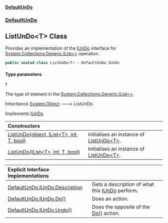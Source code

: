 #### [DefaultUnDo](../../index.md 'index')
### [DefaultUnDo](../../index.md#DefaultUnDo 'DefaultUnDo')

## ListUnDo\<T\> Class

Provides an implementation of the [IUnDo](../IUnDo/index.md 'DefaultUnDo\.IUnDo') interface for [System\.Collections\.Generic\.IList&lt;&gt;](https://docs.microsoft.com/en-us/dotnet/api/System.Collections.Generic.IList-1 'System\.Collections\.Generic\.IList\`1') operation\.

```csharp
public sealed class ListUnDo<T> : DefaultUnDo.IUnDo
```
#### Type parameters

<a name='DefaultUnDo.ListUnDo_T_.T'></a>

`T`

The type of element in the [System\.Collections\.Generic\.IList&lt;&gt;](https://docs.microsoft.com/en-us/dotnet/api/System.Collections.Generic.IList-1 'System\.Collections\.Generic\.IList\`1')\.

Inheritance [System\.Object](https://docs.microsoft.com/en-us/dotnet/api/System.Object 'System\.Object') &#129106; ListUnDo<T>

Implements [IUnDo](../IUnDo/index.md 'DefaultUnDo\.IUnDo')

| Constructors | |
| :--- | :--- |
| [ListUnDo\(object, IList&lt;T&gt;, int, T, bool\)](ListUnDo_T_.md#DefaultUnDo.ListUnDo_T_.ListUnDo(object,System.Collections.Generic.IList_T_,int,T,bool) 'DefaultUnDo\.ListUnDo\<T\>\.ListUnDo\(object, System\.Collections\.Generic\.IList\<T\>, int, T, bool\)') | Initialises an instance of [ListUnDo&lt;T&gt;](index.md 'DefaultUnDo\.ListUnDo\<T\>')\. |
| [ListUnDo\(IList&lt;T&gt;, int, T, bool\)](ListUnDo_T_.md#DefaultUnDo.ListUnDo_T_.ListUnDo(System.Collections.Generic.IList_T_,int,T,bool) 'DefaultUnDo\.ListUnDo\<T\>\.ListUnDo\(System\.Collections\.Generic\.IList\<T\>, int, T, bool\)') | Initialises an instance of [ListUnDo&lt;T&gt;](index.md 'DefaultUnDo\.ListUnDo\<T\>')\. |

| Explicit Interface Implementations | |
| :--- | :--- |
| [DefaultUnDo\.IUnDo\.Description](DefaultUnDo.IUnDo.Description.md 'DefaultUnDo\.ListUnDo\<T\>\.DefaultUnDo\.IUnDo\.Description') | Gets a description of what this [IUnDo](../IUnDo/index.md 'DefaultUnDo\.IUnDo') perform\. |
| [DefaultUnDo\.IUnDo\.Do\(\)](DefaultUnDo.IUnDo.Do().md 'DefaultUnDo\.ListUnDo\<T\>\.DefaultUnDo\.IUnDo\.Do\(\)') | Does an action\. |
| [DefaultUnDo\.IUnDo\.Undo\(\)](DefaultUnDo.IUnDo.Undo().md 'DefaultUnDo\.ListUnDo\<T\>\.DefaultUnDo\.IUnDo\.Undo\(\)') | Does the opposite of the [Do\(\)](../IUnDo/Do().md 'DefaultUnDo\.IUnDo\.Do\(\)') action\. |
